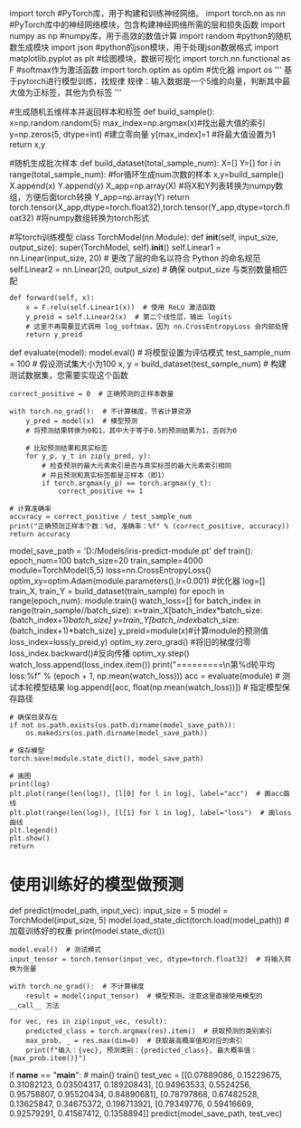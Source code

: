 import torch  #PyTorch库，用于构建和训练神经网络。
import torch.nn as nn  #PyTorch库中的神经网络模块，包含构建神经网络所需的层和损失函数
import numpy as np  #numpy库，用于高效的数值计算
import random  #python的随机数生成模块
import json  #python的json模块，用于处理json数据格式
import matplotlib.pyplot as plt #绘图模块，数据可视化
import torch.nn.functional as F #softmax作为激活函数
import torch.optim as optim #优化器
import os
'''
基于pytorch进行模型训练，找规律
规律：输入数据是一个5维的向量，判断其中最大值为正标签，其他为负标签
'''

#生成随机五维样本并返回样本和标签
def build_sample():
    x=np.random.random(5)
    max_index=np.argmax(x)#找出最大值的索引
    y=np.zeros(5, dtype=int)  #建立零向量
    y[max_index]=1  #将最大值设置为1
    return x,y

#随机生成批次样本
def build_dataset(total_sample_num):
    X=[]
    Y=[]
    for i in range(total_sample_num): #for循环生成num次数的样本
        x,y=build_sample()
        X.append(x)
        Y.append(y)
        X_app=np.array(X) #将X和Y列表转换为numpy数组，方便后面torch转换
        Y_app=np.array(Y)
    return torch.tensor(X_app,dtype=torch.float32),torch.tensor(Y_app,dtype=torch.float32) #将numpy数组转换为torch形式


#写torch训练模型
class TorchModel(nn.Module):
    def __init__(self, input_size, output_size):
        super(TorchModel, self).__init__()
        self.Linear1 = nn.Linear(input_size, 20)  # 更改了层的命名以符合 Python 的命名规范
        self.Linear2 = nn.Linear(20, output_size)  # 确保 output_size 与类别数量相匹配

    def forward(self, x):
        x = F.relu(self.Linear1(x))  # 使用 ReLU 激活函数
        y_preid = self.Linear2(x)  # 第二个线性层，输出 logits
        # 这里不再需要显式调用 log_softmax，因为 nn.CrossEntropyLoss 会内部处理
        return y_preid


def evaluate(model):
    model.eval()  # 将模型设置为评估模式
    test_sample_num = 100  # 假设测试集大小为100
    x, y = build_dataset(test_sample_num)  # 构建测试数据集，您需要实现这个函数

    correct_positive = 0  # 正确预测的正样本数量

    with torch.no_grad():  # 不计算梯度，节省计算资源
        y_pred = model(x)  # 模型预测
        # 将预测结果转换为0和1，其中大于等于0.5的预测结果为1，否则为0

        # 比较预测结果和真实标签
        for y_p, y_t in zip(y_pred, y):
            # 检查预测的最大元素索引是否与真实标签的最大元素索引相同
            # 并且预测和真实标签都是正样本（即1）
            if torch.argmax(y_p) == torch.argmax(y_t):
                correct_positive += 1

    # 计算准确率
    accuracy = correct_positive / test_sample_num
    print("正确预测正样本个数：%d, 准确率：%f" % (correct_positive, accuracy))
    return accuracy


model_save_path = 'D:/Models/iris-predict-module.pt'
def train():
    epoch_num=100
    batch_size=20
    train_sample=4000
    module=TorchModel(5,5)
    loss=nn.CrossEntropyLoss()
    optim_xy=optim.Adam(module.parameters(),lr=0.001) #优化器
    log=[]
    train_X, train_Y = build_dataset(train_sample)
    for epoch  in range(epoch_num):
        module.train()
        watch_loss=[]
        for batch_index in range(train_sample//batch_size):
            x=train_X[batch_index*batch_size:(batch_index+1)*batch_size]
            y=train_Y[batch_index*batch_size:(batch_index+1)*batch_size]
            y_preid=module(x)#计算module的预测值
            loss_index=loss(y_preid,y)
            optim_xy.zero_grad() #将旧的梯度归零
            loss_index.backward()#反向传播
            optim_xy.step()
            watch_loss.append(loss_index.item())
        print("=========\n第%d轮平均loss:%f" % (epoch + 1, np.mean(watch_loss)))
        acc = evaluate(module)  # 测试本轮模型结果
        log.append([acc, float(np.mean(watch_loss))])
    # 指定模型保存路径

    # 确保目录存在
    if not os.path.exists(os.path.dirname(model_save_path)):
        os.makedirs(os.path.dirname(model_save_path))

    # 保存模型
    torch.save(module.state_dict(), model_save_path)

    # 画图
    print(log)
    plt.plot(range(len(log)), [l[0] for l in log], label="acc")  # 画acc曲线
    plt.plot(range(len(log)), [l[1] for l in log], label="loss")  # 画loss曲线
    plt.legend()
    plt.show()
    return
# 使用训练好的模型做预测
def predict(model_path, input_vec):
    input_size = 5
    model = TorchModel(input_size, 5)
    model.load_state_dict(torch.load(model_path))  # 加载训练好的权重
    print(model.state_dict())

    model.eval()  # 测试模式
    input_tensor = torch.tensor(input_vec, dtype=torch.float32)  # 将输入转换为张量

    with torch.no_grad():  # 不计算梯度
        result = model(input_tensor)  # 模型预测，注意这里直接使用模型的 __call__ 方法

    for vec, res in zip(input_vec, result):
        predicted_class = torch.argmax(res).item()  # 获取预测的类别索引
        max_prob, _ = res.max(dim=0)  # 获取最高概率值和对应的索引
        print(f"输入：{vec}, 预测类别：{predicted_class}, 最大概率值：{max_prob.item()}")

if __name__ == "__main__":
            # main()
            train()
            test_vec = [[0.07889086, 0.15229675, 0.31082123, 0.03504317, 0.18920843],
                        [0.94963533, 0.5524256, 0.95758807, 0.95520434, 0.84890681],
                        [0.78797868, 0.67482528, 0.13625847, 0.34675372, 0.19871392],
                        [0.79349776, 0.59416669, 0.92579291, 0.41567412, 0.1358894]]
            predict(model_save_path, test_vec)

















